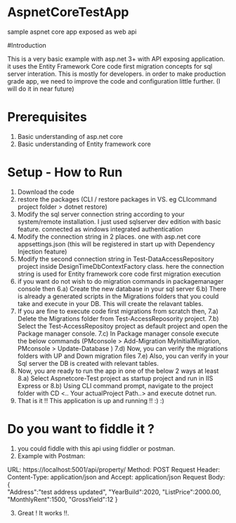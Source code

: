 # AspnetCoreTestApp
sample aspnet core app exposed as web api

#Introduction

This is a very basic example with asp.net 3+ with API exposing application. it uses the Entity Framework Core code first migration concepts for sql server interation.
This is mostly for developers. in order to make production grade app, we need to improve the code and configuration little further. (I will do it in near future)

# Prerequisites
1) Basic understanding of asp.net core
2) Basic understanding of Entity framework core

# Setup - How to Run
1) Download the code
2) restore the packages (CLI / restore packages in VS. eg CLIcommand project folder > dotnet restore)
3) Modify the sql server connection string according to your system/remote installation. I just used sqlserver dev edition with basic feature. connected as windows integrated authentication
4) Modify the connection string in 2 places. one with asp.net core appsettings.json (this will be registered in start up with Dependency Injection feature)
5) Modify the second connection string in Test-DataAccessRepository project inside DesignTimeDbContextFactory class. here the connection string is used for Entity framework core code first migration execution
6) if you want do not wish to do migration commands in packagemanager console then
  6.a) Create the new database in your sql server
  6.b) There is already a generated scripts in the Migrations folders that you could take and execute in your DB. This will create the relavant tables.
7) If you are fine to execute code first migrations from scratch then,
  7.a) Delete the Migrations folder from Test-AccessReposority project.
  7.b) Select the Test-AccessRepositoy project as default project and open the Package manager console.
  7.c) In Package manager console execute the below commands (PMconsole > Add-Migration MyInitialMigration, PMconsole > Update-Database )
  7.d) Now, you can verify the migrations folders with UP and Down migration files
  7.e) Also, you can verify in your Sql server the DB is created with relevant tables.
8) Now, you are ready to run the app in one of the below 2 ways at least
  8.a) Select Aspnetcore-Test project as startup project and run in IIS Express or
  8.b) Using CLI command prompt, navigate to the project folder with CD <.. Your actualProject Path..> and execute dotnet run.
9) That is it !! This application is up and running !! :) :)

# Do you want to fiddle it ?
1) you could fiddle with this api using fiddler or postman.
2) Example with Postman:

URL: https://localhost:5001/api/property/
Method: POST
Request Header: Content-Type: application/json and Accept: application/json
Request Body: 
{    
    "Address":"test address updated",
    "YearBuild":2020,
    "ListPrice":2000.00,
    "MonthlyRent":1500,
    "GrossYield":12
}

3) Great ! It works !!.
